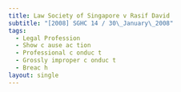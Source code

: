 ```yaml
---
title: Law Society of Singapore v Rasif David
subtitle: "[2008] SGHC 14 / 30\_January\_2008"
tags:
  - Legal Profession
  - Show c ause ac tion
  - Professional c onduc t
  - Grossly improper c onduc t
  - Breac h
layout: single
---
```


